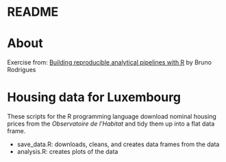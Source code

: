 README
================

# About

Exercise from: [Building reproducible analytical pipelines with
R](https://raps-with-r.dev/github.html) by Bruno Rodrigues

# Housing data for Luxembourg

These scripts for the R programming language download nominal housing
prices from the *Observatoire de l’Habitat* and tidy them up into a flat
data frame.

- save_data.R: downloads, cleans, and creates data frames from the data
- analysis.R: creates plots of the data

